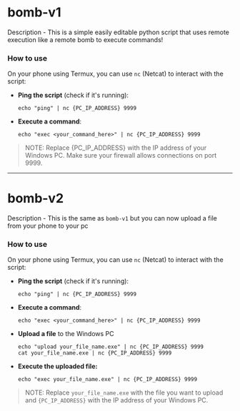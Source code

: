 # bomb-v1
Description - This is a simple easily editable python script that uses remote execution like a remote bomb to execute commands!

### How to use
On your phone using Termux, you can use `nc` (Netcat) to interact with the script:
* **Ping the script** (check if it's running):
  ```
  echo "ping" | nc {PC_IP_ADDRESS} 9999
  ```

* **Execute a command**:
  ```
  echo "exec <your_command_here>" | nc {PC_IP_ADDRESS} 9999
  ```
  
> NOTE: Replace {PC_IP_ADDRESS} with the IP address of your Windows PC. Make sure your firewall allows connections on port 9999.
---


# bomb-v2
Description - This is the same as `bomb-v1` but you can now upload a file from your phone to your pc

### How to use
On your phone using Termux, you can use `nc` (Netcat) to interact with the script:
* **Ping the script** (check if it's running):
  ```
  echo "ping" | nc {PC_IP_ADDRESS} 9999
  ```

* **Execute a command**:
  ```
  echo "exec <your_command_here>" | nc {PC_IP_ADDRESS} 9999
  ```

* **Upload a file** to the Windows PC
  ```
  echo "upload your_file_name.exe" | nc {PC_IP_ADDRESS} 9999
  cat your_file_name.exe | nc {PC_IP_ADDRESS} 9999
  ```

* **Execute the uploaded file:**
  ```
  echo "exec your_file_name.exe" | nc {PC_IP_ADDRESS} 9999
  ```

> NOTE: Replace `your_file_name.exe` with the file you want to upload and `{PC_IP_ADDRESS}` with the IP address of your Windows PC.
